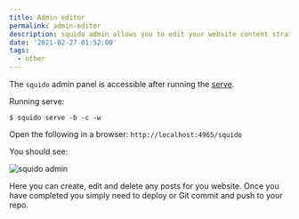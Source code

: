 ```yaml
---
title: Admin editor
permalink: admin-editor
description: squido admin allows you to edit your website content straight from your browser. You can create, edit and delete posts without using a text editor.
date: '2021-02-27 01:52:00'
tags: 
  - other
---
```


The `squido` admin panel is accessible after running the [serve](https://docs.squido.org/usage-commands/#serve-command). 

Running serve:

``` plaintext
$ squido serve -b -c -w
```

Open the following in a browser: `http://localhost:4965/squido`

You should see:

![squido admin](/content/images/squido-admin.png)

Here you can create, edit and delete any posts for you website. Once you have completed you simply need to deploy or Git commit and push to your repo.